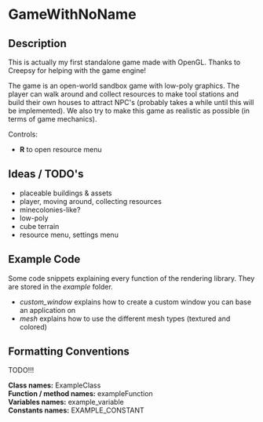 # GameWithNoName

## Description

This is actually my first standalone game made with OpenGL. Thanks to Creepsy for helping with the game engine!

The game is an open-world sandbox game with low-poly graphics. The player can walk around and collect resources to make tool stations and build their own houses to attract NPC's (probably takes a while until this will be implemented).
We also try to make this game as realistic as possible (in terms of game mechanics).

Controls:
- **R** to open resource menu

## Ideas / TODO's

- placeable buildings & assets
- player, moving around, collecting resources
- minecolonies-like?
- low-poly
- cube terrain
- resource menu, settings menu

## Example Code

Some code snippets explaining every function of the rendering library. They are stored in the *example* folder.  
- *custom_window* explains how to create a custom window you can base an application on
- *mesh* explains how to use the different mesh types (textured and colored)

## Formatting Conventions

TODO!!!

**Class names:** ExampleClass  
**Function / method names:** exampleFunction  
**Variables names:** example_variable  
**Constants names:** EXAMPLE_CONSTANT  